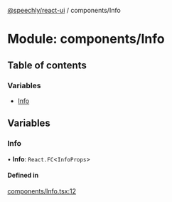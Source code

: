 [@speechly/react-ui](../README.md) / components/Info

# Module: components/Info

## Table of contents

### Variables

- [Info](components_Info.md#info)

## Variables

### Info

• **Info**: `React.FC`<`InfoProps`\>

#### Defined in

[components/Info.tsx:12](https://github.com/speechly/react-ui/blob/bb575c3/src/components/Info.tsx#L12)
